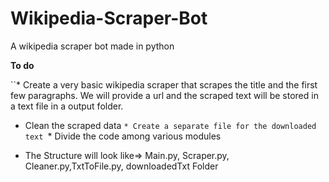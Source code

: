# Wikipedia-Scraper-Bot
A wikipedia scraper bot made in python

<b>To do</b>

``* Create a very basic wikipedia scraper that scrapes the title and the first few paragraphs. We will provide a url and the scraped text will be stored in a text file in a output folder. 
* Clean the scraped data
``* Create a separate file for the downloaded text
``* Divide the code among various modules

* The Structure will look like=> Main.py, Scraper.py, Cleaner.py,TxtToFile.py, downloadedTxt Folder

